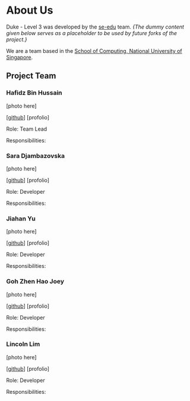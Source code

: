 # About Us

Duke - Level 3 was developed by the [se-edu](https://se-edu.github.io/docs/Team.html) team.
*{The dummy content given below serves as a placeholder to be used by future forks of the project.}*

We are a team based in the [School of Computing, National University of Singapore](http://www.comp.nus.edu.sg/).



## Project Team

### Hafidz Bin Hussain

[photo here]

[[github](https://github.com/9hafidz6)] [profolio]

Role: Team Lead

Responsibilities:

### Sara Djambazovska

[photo here]

[[github](https://github.com/saradj/)] [profolio]

Role: Developer

Responsibilities:

### Jiahan Yu

[photo here]

[[github](https://github.com/saradj/)] [profolio]

Role: Developer

Responsibilities:

### Goh Zhen Hao Joey

[photo here]

[[github](https://github.com/x3chillax)] [profolio]

Role: Developer

Responsibilities:

### Lincoln Lim

[photo here]

[[github](https://github.com/CEGLincoln)] [profolio]

Role: Developer

Responsibilities: